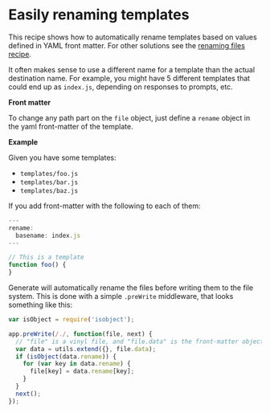 # Easily renaming templates

This recipe shows how to automatically rename templates based on values defined in YAML front matter. For other solutions see the [renaming files recipe](renaming-files.md).

It often makes sense to use a different name for a template than the actual destination name. For example, you might have 5 different templates that could end up as `index.js`, depending on responses to prompts, etc.

**Front matter**

To change any path part on the `file` object, just define a `rename` object in the yaml front-matter of the template.

**Example**

Given you have some templates:

* `templates/foo.js`
* `templates/bar.js`
* `templates/baz.js`

If you add front-matter with the following to each of them:

```js
---
rename:
  basename: index.js
---

// This is a template
function foo() {
}
```

Generate will automatically rename the files before writing them to the file system. This is done with a simple `.preWrite` middleware, that looks something like this:

```js
var isObject = require('isobject');

app.preWrite(/./, function(file, next) {
  // "file" is a vinyl file, and "file.data" is the front-matter object
  var data = utils.extend({}, file.data);
  if (isObject(data.rename)) {
    for (var key in data.rename) {
      file[key] = data.rename[key];
    }
  }
  next();
});
```